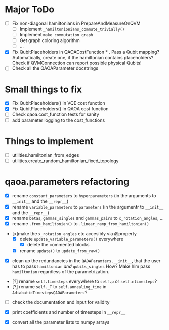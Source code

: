 # Major ToDo
 - [ ] Fix non-diagonal hamiltonians in PrepareAndMeasureOnQVM
   - [ ] Implement `_hamiltonionians_commute_trivially()`
   - [ ] Implement `make_commutation_graph`
   - [ ] Get graph coloring algorithm
   - [ ] ...
 - [x] Fix QubitPlaceholders in QAOACostFunction * . Pass a Qubit mapping? Automatically,
   create one, if the hamiltonian contains placeholders? Check if QVMConnection
   can report possible physical Qubits!
 - [ ] Check all the QAOAParameter docstrings

# Small things to fix
 - [x] Fix QubitPlaceholders() in VQE cost function
 - [x] Fix QubitPlaceholders() in QAOA cost function
 - [ ] Check qaoa.cost_function tests for sanity
 - [ ] add parameter logging to the cost_functions

# Things to implement
  - [ ] utilities.hamiltonian_from_edges
  - [ ] utilities.create_random_hamiltonian_fixed_topology

# qaoa.parameters refactoring
 - [x] rename `constant_parameters` to `hyperparameters` (in the arguments to `__init__` and the `__repr__`)
 - [x] rename `variable_parameters` to `parameters` (in the argumentr to `__init__` and the `__repr__`)
 - [x] rename `betas`, `gammas_singles` and `gammas_pairs` to `x_rotation_angles`, ...
 - [x] rename `.from_hamiltonian()` to `.linear_ramp_from_hamiltonian()`
 - [x]make the `x_rotation_angles` etc accesibly via @property
   - [x] delete `update_variable_parameters()` everywhere
      - [x] delete the commented blocks 
   - [x] rename `update()` to `update_from_raw()`
 - [x] clean up the redundancies in the `QAOAParamters.__init__`, that the user has
   to pass `hamiltonian` _and_ `qubits_singles`
   How? Make him pass `hamiltonian` regardless of the parametrization.
 - [?] rename `self.timesteps` everywhere to `self.p` or `self.ntimesteps`?
 - [?] rename `self._T` to `self.annealing_time` in `AdiabaticTimestepsQAOAParameters`? 
 - [ ] check the documentation and input for validity
 - [x] print coefficients and number of timesteps in `__repr__`
 - [x] convert all the parameter lists to numpy arrays


